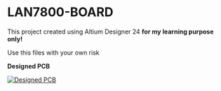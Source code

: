 # LAN7800-BOARD

This project created using Altium Designer 24 **for my learning purpose only!**

Use this files with your own risk


**Designed PCB**

[![Designed PCB](https://img.youtube.com/vi/2T7OFCwHG-E/0.jpg)](https://www.youtube.com/watch?v=2T7OFCwHG-E)

